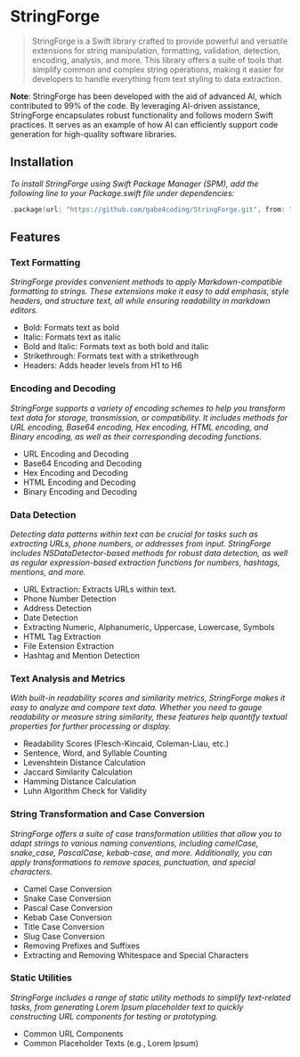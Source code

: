 # StringForge

> StringForge is a Swift library crafted to provide powerful and versatile extensions for string manipulation, formatting, validation, detection, encoding, analysis, and more. This library offers a suite of tools that simplify common and complex string operations, making it easier for developers to handle everything from text styling to data extraction.

**Note**: StringForge has been developed with the aid of advanced AI, which contributed to 99% of the code. By leveraging AI-driven assistance, StringForge encapsulates robust functionality and follows modern Swift practices. It serves as an example of how AI can efficiently support code generation for high-quality software libraries.

## Installation

_To install StringForge using Swift Package Manager (SPM), add the following line to your Package.swift file under dependencies:_

```swift
.package(url: "https://github.com/gabe4coding/StringForge.git", from: "1.0.0")
```

## Features

### Text Formatting

_StringForge provides convenient methods to apply Markdown-compatible formatting to strings. These extensions make it easy to add emphasis, style headers, and structure text, all while ensuring readability in markdown editors._

- Bold: Formats text as bold
- Italic: Formats text as italic
- Bold and Italic: Formats text as both bold and italic
- Strikethrough: Formats text with a strikethrough
- Headers: Adds header levels from H1 to H6

### Encoding and Decoding

_StringForge supports a variety of encoding schemes to help you transform text data for storage, transmission, or compatibility. It includes methods for URL encoding, Base64 encoding, Hex encoding, HTML encoding, and Binary encoding, as well as their corresponding decoding functions._

- URL Encoding and Decoding
- Base64 Encoding and Decoding
- Hex Encoding and Decoding
- HTML Encoding and Decoding
- Binary Encoding and Decoding

### Data Detection

_Detecting data patterns within text can be crucial for tasks such as extracting URLs, phone numbers, or addresses from input. StringForge includes NSDataDetector-based methods for robust data detection, as well as regular expression-based extraction functions for numbers, hashtags, mentions, and more._

- URL Extraction: Extracts URLs within text.
- Phone Number Detection
- Address Detection
- Date Detection
- Extracting Numeric, Alphanumeric, Uppercase, Lowercase, Symbols
- HTML Tag Extraction
- File Extension Extraction
- Hashtag and Mention Detection

### Text Analysis and Metrics

_With built-in readability scores and similarity metrics, StringForge makes it easy to analyze and compare text data. Whether you need to gauge readability or measure string similarity, these features help quantify textual properties for further processing or display._

- Readability Scores (Flesch-Kincaid, Coleman-Liau, etc.)
- Sentence, Word, and Syllable Counting
- Levenshtein Distance Calculation
- Jaccard Similarity Calculation
- Hamming Distance Calculation
- Luhn Algorithm Check for Validity

### String Transformation and Case Conversion

_StringForge offers a suite of case transformation utilities that allow you to adapt strings to various naming conventions, including camelCase, snake_case, PascalCase, kebab-case, and more. Additionally, you can apply transformations to remove spaces, punctuation, and special characters._

- Camel Case Conversion
- Snake Case Conversion
- Pascal Case Conversion
- Kebab Case Conversion
- Title Case Conversion
- Slug Case Conversion
- Removing Prefixes and Suffixes
- Extracting and Removing Whitespace and Special Characters

### Static Utilities

_StringForge includes a range of static utility methods to simplify text-related tasks, from generating Lorem Ipsum placeholder text to quickly constructing URL components for testing or prototyping._

- Common URL Components
- Common Placeholder Texts (e.g., Lorem Ipsum)